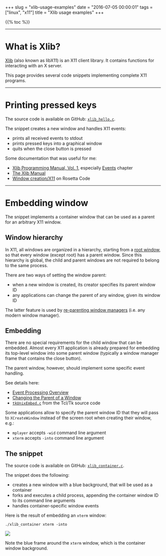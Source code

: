 +++
slug = "xlib-usage-examples"
date = "2016-07-05 00:00:01"
tags = ["linux", "x11"]
title = "Xlib usage examples"
+++

{{% toc %}}

---

# What is Xlib?

[Xlib](https://en.wikipedia.org/wiki/Xlib) (also known as libX11) is an X11 client library. It contains functions for interacting with an X server.

This page provides several code snippets implementing complete X11 programs.

---

# Printing pressed keys

The source code is available on GitHub: [`xlib_hello.c`](https://github.com/gavv/snippets/blob/master/xlib/xlib_hello.c).

The snippet creates a new window and handles X11 events:

* prints all received events to stdout
* prints pressed keys into a graphical window
* quits when the close button is pressed

Some documentation that was useful for me:

* [Xlib Programming Manual, Vol. 1](http://menehune.opt.wfu.edu/Kokua/Irix_6.5.21_doc_cd/usr/share/Insight/library/SGI_bookshelves/SGI_Developer/books/XLib_PG/sgi_html/index.html), especially [Events](http://menehune.opt.wfu.edu/Kokua/Irix_6.5.21_doc_cd/usr/share/Insight/library/SGI_bookshelves/SGI_Developer/books/XLib_PG/sgi_html/ch08.html) chapter
* [The Xlib Manual](https://tronche.com/gui/x/xlib/)
* [Window creation/X11](http://rosettacode.org/wiki/Window_creation/X11) on Rosetta Code

---

# Embedding window

The snippet implements a container window that can be used as a parent for an arbitrary X11 window.

## Window hierarchy

In X11, all windows are organized in a hierarchy, starting from a [root window](https://en.wikipedia.org/wiki/Root_window), so that every window (except root) has a parent window. Since this hierarchy is global, the child and parent windows are not required to belong to the same process.

There are two ways of setting the window parent:

* when a new window is created, its creator specifies its parent window ID
* any applications can change the parent of any window, given its window ID

The latter feature is used by [re-parenting window managers](https://en.wikipedia.org/wiki/Re-parenting_window_manager) (i.e. any modern window manager).

## Embedding

There are no special requirements for the child window that can be embedded. Almost every X11 application is already prepared for embedding its top-level window into some parent window (typically a window manager frame that contains the close button).

The parent window, however, should implement some specific event handling.

See details here:

* [Event Processing Overview](https://tronche.com/gui/x/xlib/events/processing-overview.html)
* [Changing the Parent of a Window](https://tronche.com/gui/x/xlib/window-and-session-manager/changing-window-parent.html)
* [`tkUnixEmbed.c`](https://github.com/tcltk/tk/blob/master/unix/tkUnixEmbed.c) from the Tcl/Tk source code

Some applications allow to specify the parent window ID that they will pass to `XCreateWindow` instead of the screen root when creating their window, e.g.:

* `mplayer` accepts `-wid` command line argument
* `xterm` accepts `-into` command line argument

## The snippet

The source code is available on GitHub: [`xlib_container.c`](https://github.com/gavv/snippets/blob/master/xlib/xlib_container.c).

The snippet does the following:

* creates a new window with a blue background, that will be used as a container
* forks and executes a child process, appending the container window ID to its command line arguments
* handles container-specific window events

Here is the result of embedding an `xterm` window:

```
./xlib_container xterm -into
```

![](/articles/xlib-usage-examples/embedded_xterm.png)

Note the blue frame around the `xterm` window, which is the container window background.
